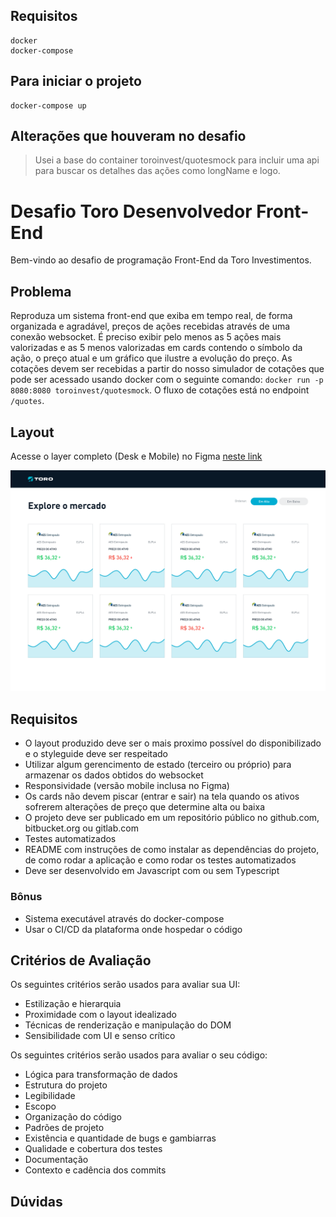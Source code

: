 ## Requisitos
```
docker
docker-compose
```

## Para iniciar o projeto
```
docker-compose up
```

## Alterações que houveram no desafio
> Usei a base do container toroinvest/quotesmock para incluir uma api para buscar os detalhes das ações como longName e logo.

# Desafio Toro Desenvolvedor Front-End

Bem-vindo ao desafio de programação Front-End da Toro Investimentos.

## Problema

Reproduza um sistema front-end que exiba em tempo real, de forma organizada e agradável, preços de ações recebidas através de uma conexão websocket.
É preciso exibir pelo menos as 5 ações mais valorizadas e as 5 menos valorizadas em cards contendo o símbolo da ação, o preço atual e um gráfico que ilustre a evolução do preço.
As cotações devem ser recebidas a partir do nosso simulador de cotações que pode ser acessado usando docker com o seguinte comando: `docker run -p 8080:8080 toroinvest/quotesmock`. O fluxo de cotações está no endpoint `/quotes`.

## Layout

Acesse o layer completo (Desk e Mobile) no Figma [neste link](https://www.figma.com/file/WWD46DsIYNhoipr3WSqFPb/TESTE-TORO-FRONT-END?node-id=0%3A1)

![Layout Desktop](screenshots/desktop.png)


## Requisitos

- O layout produzido deve ser o mais proximo possível do disponibilizado e o styleguide deve ser respeitado
- Utilizar algum gerencimento de estado (terceiro ou próprio) para armazenar os dados obtidos do websocket
- Responsividade (versão mobile inclusa no Figma)
- Os cards não devem piscar (entrar e sair) na tela quando os ativos sofrerem alterações de preço que determine alta ou baixa
- O projeto deve ser publicado em um repositório público no github.com, bitbucket.org ou gitlab.com
- Testes automatizados
- README com instruções de como instalar as dependências do projeto, de como rodar a aplicação e como rodar os testes automatizados
- Deve ser desenvolvido em Javascript com ou sem Typescript

### Bônus

- Sistema executável através do docker-compose
- Usar o CI/CD da plataforma onde hospedar o código

## Critérios de Avaliação

Os seguintes critérios serão usados para avaliar sua UI:
- Estilização e hierarquia
- Proximidade com o layout idealizado
- Técnicas de renderização e manipulação do DOM
- Sensibilidade com UI e senso crítico

Os seguintes critérios serão usados para avaliar o seu código:
- Lógica para transformação de dados
- Estrutura do projeto
- Legibilidade
- Escopo
- Organização do código
- Padrões de projeto
- Existência e quantidade de bugs e gambiarras
- Qualidade e cobertura dos testes
- Documentação
- Contexto e cadência dos commits

## Dúvidas
